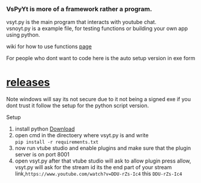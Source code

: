 ### VsPyYt is more of a framework rather a program.
vsyt.py is the main program that interacts with youtube chat.<br/>
vsnoyt.py is a example file, for testing functions or building your own app using python.

wiki for how to use functions [page](https://github.com/mlo40/VsPyYt/wiki)

For people who dont want to code here is the auto setup version in exe form<br/>
# [releases](https://github.com/mlo40/VsPyYt/releases)<br/>
Note windows will say its not secure due to it not being a signed exe if you dont trust it follow the setup for the python script version.

Setup
1. install python [Download](https://www.python.org/ftp/python/3.9.6/python-3.9.6-amd64.exe)
2. open cmd in the directoery where vsyt.py is and write<br/> `pip install -r requirements.txt`
3. now run vtube studio and enable plugins and make sure that the plugin server is on port 8001
4. open vsyt.py after that vtube studio will ask to allow plugin press allow, vsyt.py will ask for the stream id its the end part of your stream link,`https://www.youtube.com/watch?v=DDU-rZs-Ic4` this `DDU-rZs-Ic4`
